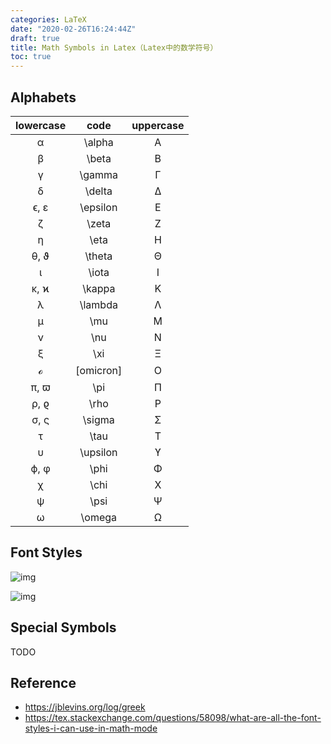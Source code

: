 ```yaml
---
categories: LaTeX
date: "2020-02-26T16:24:44Z"
draft: true
title: Math Symbols in Latex（Latex中的数学符号）
toc: true
---
```


## Alphabets

| lowercase |   code    | uppercase |
|:---------:|:---------:|:---------:|
|     α     |  \alpha   |     A     |
|     β     |   \beta   |     B     |
|     γ     |  \gamma   |     Γ     |
|     δ     |  \delta   |     Δ     |
|   ϵ, ε    | \epsilon  |     E     |
|     ζ     |   \zeta   |     Ζ     |
|     η     |   \eta    |     Η     |
|   θ, ϑ    |  \theta   |     Θ     |
|     ι     |   \iota   |     Ι     |
|   κ, ϰ    |  \kappa   |     Κ     |
|     λ     |  \lambda  |     Λ     |
|     μ     |    \mu    |     Μ     |
|     ν     |    \nu    |     Ν     |
|     ξ     |    \xi    |     Ξ     |
|     ℴ     | [omicron] |     O     |
|   π, ϖ    |    \pi    |     Π     |
|   ρ, ϱ    |   \rho    |     Ρ     |
|   σ, ς    |  \sigma   |     Σ     |
|     τ     |   \tau    |     Τ     |
|     υ     | \upsilon  |     ϒ     |
|   ϕ, φ    |   \phi    |     Φ     |
|     χ     |   \chi    |     X     |
|     ψ     |   \psi    |     Ψ     |
|     ω     |  \omega   |     Ω     |

## Font Styles

![img](https://i.stack.imgur.com/eZdhj.png)

![img](https://i.stack.imgur.com/980yM.jpg)

## Special Symbols

TODO

## Reference

* <https://jblevins.org/log/greek>
* <https://tex.stackexchange.com/questions/58098/what-are-all-the-font-styles-i-can-use-in-math-mode>
